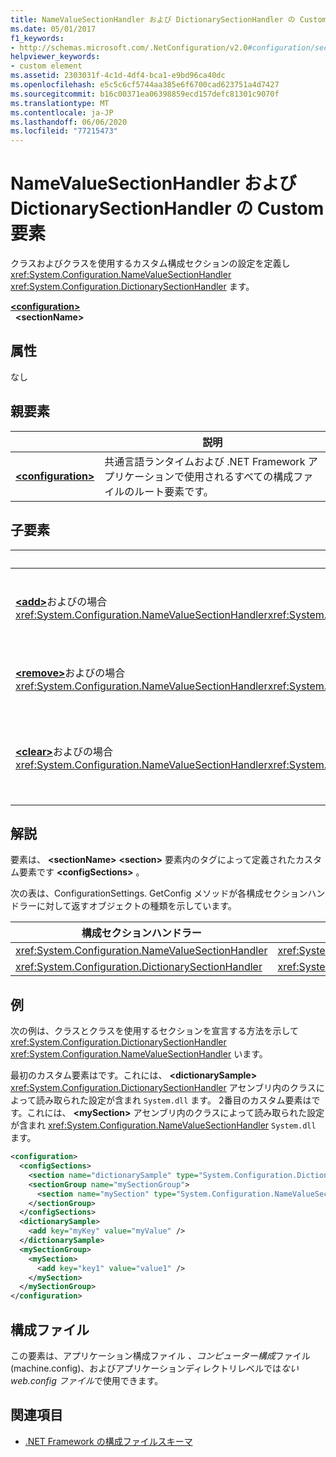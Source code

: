 ```yaml
---
title: NameValueSectionHandler および DictionarySectionHandler の Custom 要素
ms.date: 05/01/2017
f1_keywords:
- http://schemas.microsoft.com/.NetConfiguration/v2.0#configuration/sectionName
helpviewer_keywords:
- custom element
ms.assetid: 2303031f-4c1d-4df4-bca1-e9bd96ca40dc
ms.openlocfilehash: e5c5c6cf5744aa385e6f6700cad623751a4d7427
ms.sourcegitcommit: b16c00371ea06398859ecd157defc81301c9070f
ms.translationtype: MT
ms.contentlocale: ja-JP
ms.lasthandoff: 06/06/2020
ms.locfileid: "77215473"
---
```

# <a name="custom-element-for-namevaluesectionhandler-and-dictionarysectionhandler"></a>NameValueSectionHandler および DictionarySectionHandler の Custom 要素

クラスおよびクラスを使用するカスタム構成セクションの設定を定義し <xref:System.Configuration.NameValueSectionHandler> <xref:System.Configuration.DictionarySectionHandler> ます。

[**\<configuration>**](configuration-element.md)\
&nbsp;&nbsp;**\<sectionName>**

## <a name="attributes"></a>属性

なし

## <a name="parent-element"></a>親要素

|     | 説明 |
| --- | ----------- |
| [**\<configuration>**](configuration-element.md) | 共通言語ランタイムおよび .NET Framework アプリケーションで使用されるすべての構成ファイルのルート要素です。 |

## <a name="child-elements"></a>子要素

|     | Description |
| --- | ----------- |
| [**\<add>**](add-element-for-custom-2.md)およびの場合 <xref:System.Configuration.NameValueSectionHandler><xref:System.Configuration.DictionarySectionHandler>  | カスタムアプリケーション設定を追加します。 |
| [**\<remove>**](remove-element-for-custom-2.md)およびの場合 <xref:System.Configuration.NameValueSectionHandler><xref:System.Configuration.DictionarySectionHandler> | 以前に定義した設定を削除します。 |
| [**\<clear>**](clear-element-for-custom-2.md)およびの場合 <xref:System.Configuration.NameValueSectionHandler><xref:System.Configuration.DictionarySectionHandler> | セクションで以前に定義したすべての設定を消去します。 |

## <a name="remarks"></a>解説

要素は、 **\<sectionName>** **\<section>** 要素内のタグによって定義されたカスタム要素です **\<configSections>** 。

次の表は、ConfigurationSettings. GetConfig メソッドが各構成セクションハンドラーに対して返すオブジェクトの種類を示しています。

| 構成セクションハンドラー                        | の戻り値の型 :                                                |
| ---------------------------------------------------- | ---------------------------------------------------------- |
| <xref:System.Configuration.NameValueSectionHandler>  | <xref:System.Collections.Specialized.NameValueCollection>  |
| <xref:System.Configuration.DictionarySectionHandler> | <xref:System.Collections.IDictionary>                      |

## <a name="example"></a>例

次の例は、クラスとクラスを使用するセクションを宣言する方法を示して <xref:System.Configuration.DictionarySectionHandler> <xref:System.Configuration.NameValueSectionHandler> います。

最初のカスタム要素はです。これには、 **\<dictionarySample>** <xref:System.Configuration.DictionarySectionHandler> アセンブリ内のクラスによって読み取られた設定が含まれ `System.dll` ます。 2番目のカスタム要素はです。これには、 **\<mySection>** アセンブリ内のクラスによって読み取られた設定が含まれ <xref:System.Configuration.NameValueSectionHandler> `System.dll` ます。

```xml
<configuration>
  <configSections>
    <section name="dictionarySample" type="System.Configuration.DictionarySectionHandler,System" />
    <sectionGroup name="mySectionGroup">
      <section name="mySection" type="System.Configuration.NameValueSectionHandler,System" />
    </sectionGroup>
  </configSections>
  <dictionarySample>
    <add key="myKey" value="myValue" />
  </dictionarySample>
  <mySectionGroup>
    <mySection>
      <add key="key1" value="value1" />
    </mySection>
  </mySectionGroup>
</configuration>
```

## <a name="configuration-file"></a>構成ファイル

この要素は、アプリケーション構成ファイル *、コンピューター構成*ファイル (machine.config)、およびアプリケーションディレクトリレベルでは*ない web.config ファイル*で使用できます。

## <a name="see-also"></a>関連項目

- [.NET Framework の構成ファイルスキーマ](index.md)
